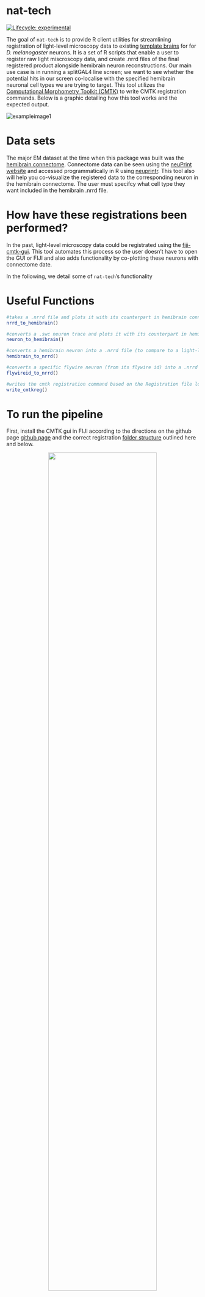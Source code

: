 
<!-- README.md is generated from README.Rmd. Please edit that file -->

# nat-tech

<!-- badges: start -->

[![Lifecycle:
experimental](https://img.shields.io/badge/lifecycle-experimental-orange.svg)](https://www.tidyverse.org/lifecycle/#experimental)

<!-- badges: end -->

The goal of `nat-tech` is to provide R client utilities for streamlining
registration of light-level microscopy data to existing [template
brains](https://www.janelia.org/open-science/jrc-2018-brain-templates)
for for *D. melanogaster* neurons. It is a set of R scripts that enable
a user to register raw light miscroscopy data, and create .nrrd files of
the final registered product alongside hemibrain neuron reconstructions.
Our main use case is in running a splitGAL4 line screen; we want to see
whether the potential hits in our screen co-localise with the specified
hemibrain neuronal cell types we are trying to target. This tool
utilizes the [Computational Morphometry Toolkit
(CMTK)](https://www.nitrc.org/projects/cmtk/) to write CMTK registration
commands. Below is a graphic detailing how this tool works and the
expected output.

![exampleimage1](inst/images/workflow4.png)

# Data sets

The major EM dataset at the time when this package was built was the
[hemibrain
connectome](https://www.janelia.org/project-team/flyem/hemibrain).
Connectome data can be seen using the [neuPrint
website](https://neuprint.janelia.org/help/videos?dataset=hemibrain) and
accessed programmatically in R using
[neuprintr](https://github.com/natverse/neuprintr). This tool also will
help you co-visualize the registered data to the corresponding neuron in
the hemibrain connectome. The user must specifcy what cell type they
want included in the hemibrain .nrrd file.

# How have these registrations been performed?

In the past, light-level microscopy data could be registrated using the
[fiji-cmtk-gui](https://github.com/jefferis/fiji-cmtk-gui). This tool
automates this process so the user doesn’t have to open the GUI or FIJI
and also adds functionality by co-plotting these neurons with connectome
date.

In the following, we detail some of `nat-tech`’s functionality

# Useful Functions

``` r
#takes a .nrrd file and plots it with its counterpart in hemibrain connectome
nrrd_to_hemibrain()

#converts a .swc neuron trace and plots it with its counterpart in hemibrain connectome
neuron_to_hemibrain()

#converts a hemibrain neuron into a .nrrd file (to compare to a light-level image image)
hemibrain_to_nrrd()

#converts a specific flywire neuron (from its flywire id) into a .nrrd file (to compare to a light-level image image)
flywireid_to_nrrd()

#writes the cmtk registration command based on the Registration file location
write_cmtkreg()
```

# To run the pipeline

First, install the CMTK gui in FIJI according to the directions on the
github page [github page](https://github.com/jefferis/fiji-cmtk-gui) and
the correct registration [folder
structure](http://flybrain.mrc-lmb.cam.ac.uk/dokuwiki/doku.php?id=warping_manual:registration_gui)
outlined here and below.

<center>

<img src="inst/images/folder_struct.png" width="75%" height="75%" />

</center>

Second, go to the `parameter.R` scripts. Edit the variables to folders
on your local machine. You will also need to edit the 3 lines at the top
of `pipeline.R` and the top line of `functions.R` where you will need to
change the paths so that the correct files are sourced correctly.

``` r
#this folder is where all of your registration files are, commonly on the desktop
registration_folder = "~/Desktop/Registration"

#this folder is the path where your unprocessed and processed .tif files will be 
data_folder = "~/Desktop/to_register"
raw_data = file.path(data_folder,"unprocessed")
processed_data = file.path(data_folder,"processed")

macro1 = "~/nat-tech/R/macros/create_registration_images.ijm"
macro2 = "~/nat-tech/R/macros/create_composite.ijm"
macro3 = "~/nat-tech/R/macros/create_max_projection.ijm"
 
packages = "~/nat-tech/R/startup/packages.R"
functs = "~/nat-tech/R/startup/functions.R" 
```

You will also need to edit the first line at the top of `pipeline.R` to
source the `parameter.R` file that you edited above.

``` r
# this is the first line of the pipeline code and it ensures that you are sourcing everything correctly
source("~/nat-tech/R/parameters.R")
```

Third, save your 2 channel image as a .tif file (as shown below) in the
correct folder, this was specified in the step before. The first channel
should be your GFP channel and the second channel should be the channel
with the background stain. The way you name this file is also important.
The format for a split-gal4 line is
date_templatebrain_celltype_AD_GDBD_expnum or for a Gal4 line is
date_templatebrain_celltype_Gal4_expnum.

<center>

<img src="inst/images/example_lightlevel_image.png" width="50%" height="50%" />

</center>

That’s all you have to do! Below is code to run the pipeline in the
terminal

``` r
$ Rscript /Users/[user]/Documents/GitHub/nat-tech/R/pipeline.R
```

# Walkthrough of what’s happening

When you start the code, the next thing that will happen is that the
code will run a FIJI macro that splits your light level .tif into its
respective channels and names them according to the CMTK gui
requirements. Then, the program will create the CMTK command file and
run that to register and reformat your channels.

``` r
runMacro(macro = "R/macros/create_registration_images.ijm")
munger_name = write_cmtkreg()
system(paste0("sh ", munger_name))
```

This is what the reformatted channels should look like.
<center>

![regimages](inst/images/registered_images.png)

</center>

The next thing that will happen is that the code will get the specified
neuron from the hemibrain connectome and then register this to the
specified template brain and convert it into a .nrrd file.

``` r
hemibrain_to_nrrd()
```

This is what that process looks like
<center>

![regimages2](inst/images/hemibrain_to_nrrd.png)

</center>

Finally, the code will run two FIJI macros to combine your reformatted
images with the specified neuron from the hemibrain that got converted
into a .nrrd file and to create a max z projection of that image.

``` r
runMacro(macro = "R/macros/create_composite.ijm")
runMacro(macro = "R/macros/create_max_projection.ijm")
```

It should look like this

<center>

![regimages](inst/images/example_registered_overlayed_image.png)

</center>

# Things to note

The registration and reformatting process can take a while so you can
adjust the number of needed cores in the CMTK command. Below is the line
of code you need to edit change in the functions.R script. The part you
need to edit is the “-T 4” part where the number is the number of cores.
You can use the max number your computer has or as many as you need.

``` r

sprintf(\"/Applications/Fiji.app/bin/cmtk/munger\" -b \"/Applications/Fiji.app/bin/cmtk\" -a -w -r 0102  -X 26 -C 8 -G 80 -R 4 -A \"--accuracy 0.4\" -W \"--accuracy 0.4\"  -T 4 -s \"Refbrain/%s\" images/%s", template_path, folder)
```

# Acknowledgements

This package was created by Emily Kellogg and [Alexander Shakeel
Bates](https://scholar.google.com/citations?user=BOVTiXIAAAAJ&hl=en)
while in the group of [Dr. Rachel
Wilson](https://en.wikipedia.org/wiki/Rachel_Wilson_(neurobiologist)).

**Kellogg E and Bates AS** (2022). *nat-tech* **R project** version
0.1.0. <https://github.com/wilson-lab/nat-tech>

# References

- **The hemibrain connectome (hemibrain:v1.2.1)**: Scheffer, L.K., Xu,
  C.S., Januszewski, M., Lu, Z., Takemura, S.-Y., Hayworth, K.J., Huang,
  G.B., Shinomiya, K., Maitlin-Shepard, J., Berg, S., et al. (2020). A
  connectome and analysis of the adult *Drosophila* central brain.
  Elife 9. [doi:
  https://doi.org/10.7554/eLife.57443](https://doi.org/10.7554/eLife.57443)

- **JRC2018F brain and VNC templates**: Bogovic, J.A., Otsuna, H.,
  Heinrich, L., Ito, M., Jeter, J., Meissner, G.W., Nern, A., Colonell,
  J., Malkesman, O., Ito, K., et al. (2018). An unbiased template of the
  Drosophila brain and ventral nerve cord. bioRxiv. [doi:
  https://doi.org/10.1101/376384](https://doi.org/10.1101/376384)

- **Computational Morphometry Toolkit (CMTK)**: Rohlfing T, Maurer CR
  Jr. Nonrigid image registration in shared-memory multiprocessor
  environments with application to brains, breasts, and bees. IEEE Trans
  Inf Technol Biomed. 2003 Mar;7(1):16-25. [doi:
  10.1109/titb.2003.808506](10.1109/titb.2003.808506)

- **FIJI**: Schindelin, J., Arganda-Carreras, I., Frise, E., Kaynig, V.,
  Longair, M., Pietzsch, T., … Cardona, A. (2012). Fiji: an open-source
  platform for biological-image analysis. Nature Methods, 9(7), 676–682.
  <doi:10.1038/nmeth.2019>

- **fiji-cmtk-gui**: Kohl J, Ostrovsky AD, Frechter S, Jefferis GS. A
  bidirectional circuit switch reroutes pheromone signals in male and
  female brains. Cell. 2013 Dec 19;155(7):1610-23. [doi:
  10.1016/j.cell.2013.11.025.](10.1016/j.cell.2013.11.025) PMID:
  24360281; PMCID: PMC3898676.

- **The natverse**: Bates, A.S., Manton, J.D., Jagannathan, S.R., Costa,
  M., Schlegel, P., Rohlfing, T., Jefferis, G.(2020) The natverse, a
  versatile toolbox for combining and analysing neuroanatomical data
  eLife 9:e53350. [doi:
  https://doi.org/10.7554/eLife.53350](https://doi.org/10.7554/eLife.53350)
  )

- **FlyWire**: Dorkenwald, S., McKellar, C.E., Macrina, T. et
  al. FlyWire: online community for whole-brain connectomics. Nat
  Methods 19, 119–128 (2022).[doi:
  https://doi.org/10.1038/s41592-021-01330-0](https://doi.org/10.1038/s41592-021-01330-0)
